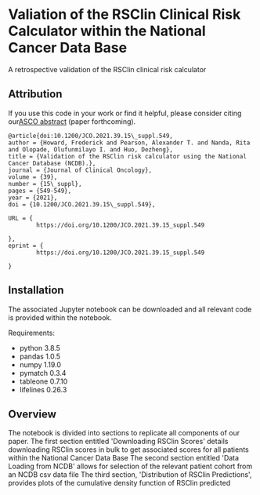 # Valiation of the RSClin Clinical Risk Calculator within the National Cancer Data Base
A retrospective validation of the RSClin clinical risk calculator

## Attribution
If you use this code in your work or find it helpful, please consider citing our<a href='doi:10.1200/JCO.2021.39.15\_suppl.549'>ASCO abstract</a> (paper forthcoming).
```
@article{doi:10.1200/JCO.2021.39.15\_suppl.549,
author = {Howard, Frederick and Pearson, Alexander T. and Nanda, Rita and Olopade, Olufunmilayo I. and Huo, Dezheng},
title = {Validation of the RSClin risk calculator using the National Cancer Database (NCDB).},
journal = {Journal of Clinical Oncology},
volume = {39},
number = {15\_suppl},
pages = {549-549},
year = {2021},
doi = {10.1200/JCO.2021.39.15\_suppl.549},

URL = { 
        https://doi.org/10.1200/JCO.2021.39.15_suppl.549
    
},
eprint = { 
        https://doi.org/10.1200/JCO.2021.39.15_suppl.549
    
}
```

## Installation
The associated Jupyter notebook can be downloaded and all relevant code is provided within the notebook.

Requirements:
* python 3.8.5
* pandas 1.0.5
* numpy 1.19.0
* pymatch 0.3.4
* tableone 0.7.10
* lifelines 0.26.3

## Overview
The notebook is divided into sections to replicate all components of our paper.
The first section entitled 'Downloading RSClin Scores' details downloading RSClin scores in bulk to get associated scores for all patients within the National Cancer Data Base
The second section entitled 'Data Loading from NCDB' allows for selection of the relevant patient cohort from an NCDB csv data file
The third section, 'Distribution of RSClin Predictions', provides plots of the cumulative density function of RSClin predicted 
